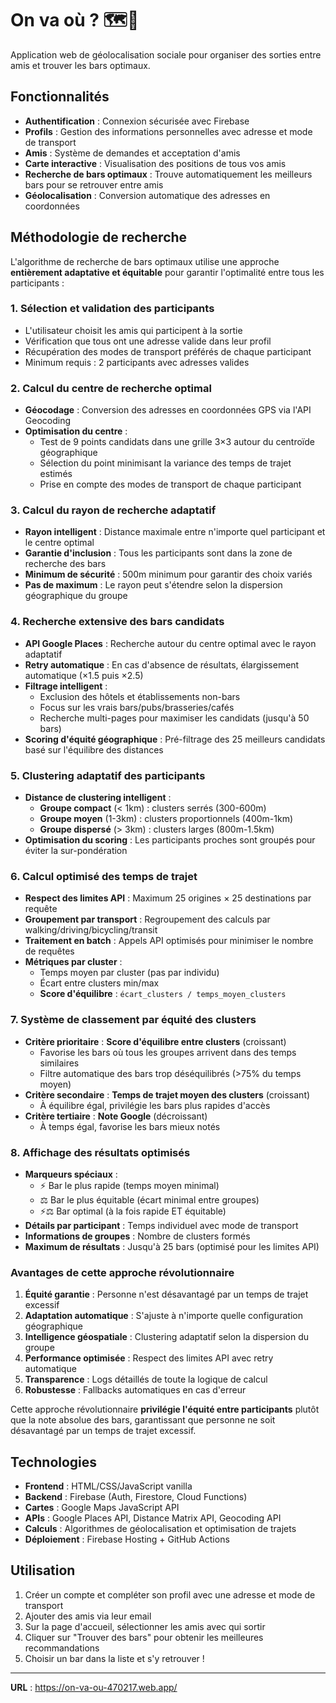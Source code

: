 # On va où ? 🗺️🍺

Application web de géolocalisation sociale pour organiser des sorties entre amis et trouver les bars optimaux.

## Fonctionnalités

- **Authentification** : Connexion sécurisée avec Firebase
- **Profils** : Gestion des informations personnelles avec adresse et mode de transport
- **Amis** : Système de demandes et acceptation d'amis
- **Carte interactive** : Visualisation des positions de tous vos amis
- **Recherche de bars optimaux** : Trouve automatiquement les meilleurs bars pour se retrouver entre amis
- **Géolocalisation** : Conversion automatique des adresses en coordonnées

## Méthodologie de recherche

L'algorithme de recherche de bars optimaux utilise une approche **entièrement adaptative et équitable** pour garantir l'optimalité entre tous les participants :

### 1. Sélection et validation des participants
- L'utilisateur choisit les amis qui participent à la sortie
- Vérification que tous ont une adresse valide dans leur profil
- Récupération des modes de transport préférés de chaque participant
- Minimum requis : 2 participants avec adresses valides

### 2. Calcul du centre de recherche optimal
- **Géocodage** : Conversion des adresses en coordonnées GPS via l'API Geocoding
- **Optimisation du centre** : 
  - Test de 9 points candidats dans une grille 3×3 autour du centroïde géographique
  - Sélection du point minimisant la variance des temps de trajet estimés
  - Prise en compte des modes de transport de chaque participant

### 3. Calcul du rayon de recherche adaptatif
- **Rayon intelligent** : Distance maximale entre n'importe quel participant et le centre optimal
- **Garantie d'inclusion** : Tous les participants sont dans la zone de recherche des bars
- **Minimum de sécurité** : 500m minimum pour garantir des choix variés
- **Pas de maximum** : Le rayon peut s'étendre selon la dispersion géographique du groupe

### 4. Recherche extensive des bars candidats
- **API Google Places** : Recherche autour du centre optimal avec le rayon adaptatif
- **Retry automatique** : En cas d'absence de résultats, élargissement automatique (×1.5 puis ×2.5)
- **Filtrage intelligent** : 
  - Exclusion des hôtels et établissements non-bars
  - Focus sur les vrais bars/pubs/brasseries/cafés
  - Recherche multi-pages pour maximiser les candidats (jusqu'à 50 bars)
- **Scoring d'équité géographique** : Pré-filtrage des 25 meilleurs candidats basé sur l'équilibre des distances

### 5. Clustering adaptatif des participants
- **Distance de clustering intelligent** :
  - **Groupe compact** (< 1km) : clusters serrés (300-600m)
  - **Groupe moyen** (1-3km) : clusters proportionnels (400m-1km)
  - **Groupe dispersé** (> 3km) : clusters larges (800m-1.5km)
- **Optimisation du scoring** : Les participants proches sont groupés pour éviter la sur-pondération

### 6. Calcul optimisé des temps de trajet
- **Respect des limites API** : Maximum 25 origines × 25 destinations par requête
- **Groupement par transport** : Regroupement des calculs par walking/driving/bicycling/transit
- **Traitement en batch** : Appels API optimisés pour minimiser le nombre de requêtes
- **Métriques par cluster** :
  - Temps moyen par cluster (pas par individu)
  - Écart entre clusters min/max 
  - **Score d'équilibre** : `écart_clusters / temps_moyen_clusters`

### 7. Système de classement par équité des clusters
- **Critère prioritaire** : **Score d'équilibre entre clusters** (croissant)
  - Favorise les bars où tous les groupes arrivent dans des temps similaires
  - Filtre automatique des bars trop déséquilibrés (>75% du temps moyen)
- **Critère secondaire** : **Temps de trajet moyen des clusters** (croissant)
  - À équilibre égal, privilégie les bars plus rapides d'accès
- **Critère tertiaire** : **Note Google** (décroissant)
  - À temps égal, favorise les bars mieux notés

### 8. Affichage des résultats optimisés
- **Marqueurs spéciaux** :
  - ⚡ Bar le plus rapide (temps moyen minimal)
  - ⚖️ Bar le plus équitable (écart minimal entre groupes)
  - ⚡⚖️ Bar optimal (à la fois rapide ET équitable)
- **Détails par participant** : Temps individuel avec mode de transport
- **Informations de groupes** : Nombre de clusters formés
- **Maximum de résultats** : Jusqu'à 25 bars (optimisé pour les limites API)

### Avantages de cette approche révolutionnaire

1. **Équité garantie** : Personne n'est désavantagé par un temps de trajet excessif
2. **Adaptation automatique** : S'ajuste à n'importe quelle configuration géographique
3. **Intelligence géospatiale** : Clustering adaptatif selon la dispersion du groupe
4. **Performance optimisée** : Respect des limites API avec retry automatique
5. **Transparence** : Logs détaillés de toute la logique de calcul
6. **Robustesse** : Fallbacks automatiques en cas d'erreur

Cette approche révolutionnaire **privilégie l'équité entre participants** plutôt que la note absolue des bars, garantissant que personne ne soit désavantagé par un temps de trajet excessif.

## Technologies

- **Frontend** : HTML/CSS/JavaScript vanilla
- **Backend** : Firebase (Auth, Firestore, Cloud Functions)
- **Cartes** : Google Maps JavaScript API
- **APIs** : Google Places API, Distance Matrix API, Geocoding API
- **Calculs** : Algorithmes de géolocalisation et optimisation de trajets
- **Déploiement** : Firebase Hosting + GitHub Actions

## Utilisation

1. Créer un compte et compléter son profil avec une adresse et mode de transport
2. Ajouter des amis via leur email
3. Sur la page d'accueil, sélectionner les amis avec qui sortir
4. Cliquer sur "Trouver des bars" pour obtenir les meilleures recommandations
5. Choisir un bar dans la liste et s'y retrouver !

---

**URL** : https://on-va-ou-470217.web.app/

